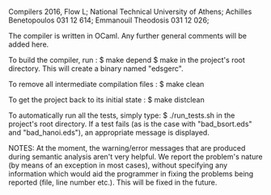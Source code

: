 Compilers 2016, Flow L;
National Technical University of Athens;
Achilles Benetopoulos 031 12 614;
Emmanouil Theodosis   031 12 026;

The compiler is written in OCaml. Any further general comments will be added here.

To build the compiler, run :
$ make depend
$ make
in the project's root directory. This will create a binary named "edsgerc".

To remove all intermediate compilation files :
$ make clean

To get the project back to its initial state :
$ make distclean

To automatically run all the tests, simply type:
$ ./run_tests.sh
in the project's root directory. If a test fails (as is the case with "bad_bsort.eds" and "bad_hanoi.eds"), an appropriate
message is displayed.

NOTES:
At the moment, the warning/error messages that are produced during semantic analysis aren't very helpful.
We report the problem's nature (by means of an exception in most cases), without specifying any information
which would aid the programmer in fixing the problems being reported (file, line number etc.). This will be fixed in the future.
